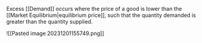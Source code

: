 Excess [[Demand]] occurs where the price of a good is lower than the [[Market Equilibrium|equilibrium price]], such that the quantity demanded is greater than the quantity supplied.

![[Pasted image 20231201155749.png]]

